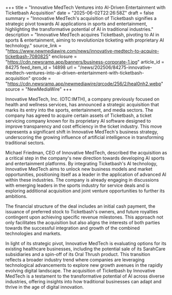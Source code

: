 +++
title = "Innovative MedTech Ventures into AI-Driven Entertainment with Ticketbash Acquisition"
date = "2025-06-02T22:26:58Z"
draft = false
summary = "Innovative MedTech's acquisition of Ticketbash signifies a strategic pivot towards AI applications in sports and entertainment, highlighting the transformative potential of AI in traditional industries."
description = "Innovative MedTech acquires Ticketbash, pivoting to AI in sports & entertainment, aiming to revolutionize ticketing with proprietary AI technology."
source_link = "https://www.newmediawire.com/news/innovative-medtech-to-acquire-ticketbash-7080825"
enclosure = "https://cdn.newsramp.app/banners/business-corporate-1.jpg"
article_id = 84275
feed_item_id = 14898
url = "/news/202506/84275-innovative-medtech-ventures-into-ai-driven-entertainment-with-ticketbash-acquisition"
qrcode = "https://cdn.newsramp.app/newmediawire/qrcode/256/2/heal0nh2.webp"
source = "NewMediaWire"
+++

<p>Innovative MedTech, Inc. (OTC:IMTH), a company previously focused on health and wellness services, has announced a strategic acquisition that marks its entry into the sports, entertainment, and media sectors. The company has agreed to acquire certain assets of Ticketbash, a ticket servicing company known for its proprietary AI software designed to improve transparency and cost efficiency in the ticket industry. This move represents a significant shift in Innovative MedTech's business strategy, underscoring the growing influence of artificial intelligence in transforming traditional sectors.</p><p>Michael Friedman, CEO of Innovative MedTech, described the acquisition as a critical step in the company's new direction towards developing AI sports and entertainment platforms. By integrating Ticketbash's AI technology, Innovative MedTech aims to unlock new business models and market opportunities, positioning itself as a leader in the application of advanced AI within these industries. The company is already engaging in discussions with emerging leaders in the sports industry for service deals and is exploring additional acquisition and joint venture opportunities to further its ambitions.</p><p>The financial structure of the deal includes an initial cash payment, the issuance of preferred stock to Ticketbash's owners, and future royalties contingent upon achieving specific revenue milestones. This approach not only facilitates the acquisition but also aligns the interests of both parties towards the successful integration and growth of the combined technologies and markets.</p><p>In light of its strategic pivot, Innovative MedTech is evaluating options for its existing healthcare businesses, including the potential sale of its SarahCare subsidiaries and a spin-off of its Oral Thrush product. This transition reflects a broader industry trend where companies are leveraging technological advancements to explore new growth avenues in the rapidly evolving digital landscape. The acquisition of Ticketbash by Innovative MedTech is a testament to the transformative potential of AI across diverse industries, offering insights into how traditional businesses can adapt and thrive in the age of digital innovation.</p>